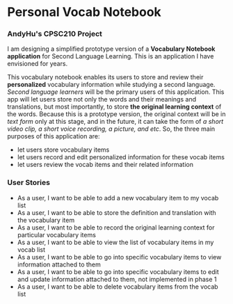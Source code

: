 # Personal Vocab Notebook

### AndyHu's CPSC210 Project


I am designing a simplified prototype version of a
**Vocabulary Notebook application** for 
Second Language Learning. This is an application 
I have envisioned for years.

This vocabulary notebook enables its users to store 
and review their **personalized** vocabulary 
information while studying a second language.
*Second language learners* will be the primary users
of this application. This app will let users store 
not only the words and their meanings 
and translations, but most
importantly, to store 
**the original learning context** 
of the words. Because this is a prototype version,
the original context will be in *text form* only at 
this stage, and in the future, it can take the form 
of *a short video clip, a short voice recording,
a picture, and etc*. So, the three main purposes of
this application are:

- let users store vocabulary items
- let users record and edit personalized information
for these vocab items
- let users review the vocab items and their 
related information

### User Stories

- As a user, I want to be able to add a 
new vocabulary item to my vocab list
- As a user, I want to be able to store the 
definition and translation with the 
vocabulary item
- As a user, I want to be able to record the 
original learning context for particular 
vocabulary items
- As a user, I want to be able to view the 
list of vocabulary items in my vocab list
- As a user, I want to be able to go into
specific vocabulary items to view information 
attached to them
- As a user, I want to be able to go into 
specific vocabulary items to edit and update
information attached to them, not implemented in phase 1
- As a user, I want to be able to delete
vocabulary items from the vocab list

